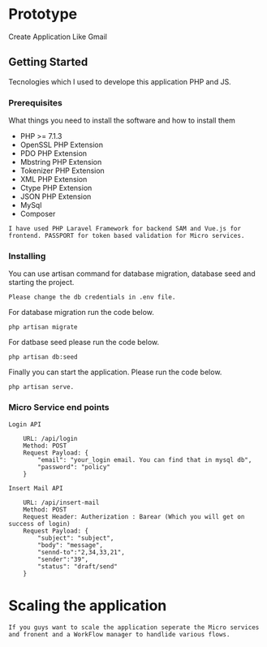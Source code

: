 # Prototype

Create Application Like Gmail

## Getting Started

Tecnologies which I used to develope this application PHP and JS.

### Prerequisites

What things you need to install the software and how to install them

<ul>
    <li>PHP &gt;= 7.1.3</li>
    <li>OpenSSL PHP Extension</li>
    <li>PDO PHP Extension</li>
    <li>Mbstring PHP Extension</li>
    <li>Tokenizer PHP Extension</li>
    <li>XML PHP Extension</li>
    <li>Ctype PHP Extension</li>
    <li>JSON PHP Extension</li>
    <li>MySql</li>
    <li>Composer</li>
</ul>

```
I have used PHP Laravel Framework for backend SAM and Vue.js for frontend. PASSPORT for token based validation for Micro services.
```

### Installing

You can use artisan command for database migration, database seed and starting the project.

````
Please change the db credentials in .env file.
````

For database migration run the code below.

```
php artisan migrate
```

For datbase seed please run the code below.

```
php artisan db:seed
```

Finally you can start the application. Please run the code below.

```
php artisan serve.
```
### Micro Service end points

```
Login API

    URL: /api/login
    Method: POST
    Request Payload: {
        "email": "your_login email. You can find that in mysql db",
        "password": "policy"
    }

Insert Mail API

    URL: /api/insert-mail
    Method: POST
    Request Header: Autherization : Barear (Which you will get on success of login)
    Request Payload: {
        "subject": "subject",
        "body": "message",
        "sennd-to":"2,34,33,21",
        "sender":"39",
        "status": "draft/send"
    }
```

# Scaling the application

```
If you guys want to scale the application seperate the Micro services and fronent and a WorkFlow manager to handlide various flows.
```
